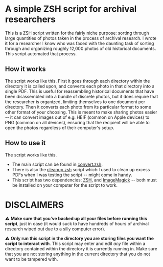 # A simple ZSH script for archival researchers
This is a ZSH script written for the fairly niche purpose: sorting through large quantities of photos taken in the process of archival research. I wrote it for a researcher I know who was faced with the daunting task of sorting through and organizing roughly 12,000 photos of old historical documents. This script automated that process.

## How it works
The script works like this. First it goes through each directory within the directory it is called upon, and converts each photo in that directory into a single PDF. This is useful for reassembling historical documents that have been disassembled into a bundle of discrete photos, but it does require that the researcher is organized, limiting themselves to one document per directory. Then it converts each photo from its particular format to some other format of your choosing. This is meant to make sharing photos easier -- it can convert images out of e.g. HEIF (common on Apple devices) to PNG (common on all devices), ensuring that the recipient will be able to open the photos regardless of their computer's setup.

## How to use it
The script works like this.
* The main script can be found in [convert.zsh](./convert.zsh).
* There is also the [cleanup.zsh](./cleanup.zsh) script which I used to clean up excess PDFs when I was testing the script -- might come in handy.
* This script has two dependencies: [ZSH](https://github.com/ohmyzsh/ohmyzsh/wiki/Installing-ZSH), and [ImageMagick](https://imagemagick.org/) -- both must be installed on your computer for the script to work.

DISCLAIMERS
===========  
⚠️  **Make sure that you've backed up all your files before running this script**, just in case (it would suck to have hundreds of hours of archival research wiped out due to a silly computer error).

⚠️  **Only run this script in the directory you are storing files you want the script to interact with**. This script may enter and edit *any* file within a directory contained within the directory it is currently running in. Make sure that you are not storing anything in the current directory that you do not want to be tampered with.
